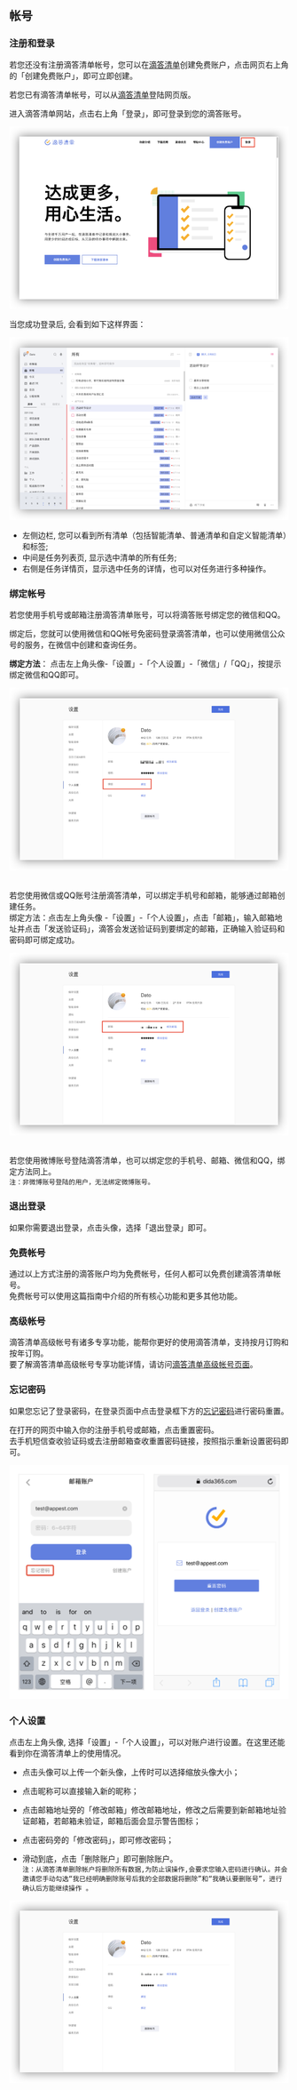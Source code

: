 ## 帐号

### 注册和登录

若您还没有注册滴答清单帐号，您可以在[滴答清单](https://dida365.com)创建免费账户，点击网页右上角的「创建免费账户」，即可立即创建。

若您已有滴答清单帐号，可以从[滴答清单](https://dida365.com)登陆网页版。

进入滴答清单网站，点击右上角「登录」，即可登录到您的滴答账号。

![](../images/web/1.1.1.png)

当您成功登录后, 会看到如下这样界面：

![](../images/web/1.1.2.png)

* 左侧边栏, 您可以看到所有清单（包括智能清单、普通清单和自定义智能清单）和标签; 
* 中间是任务列表页, 显示选中清单的所有任务; 
* 右侧是任务详情页，显示选中任务的详情，也可以对任务进行多种操作。

### 绑定帐号

若您使用手机号或邮箱注册滴答清单账号，可以将滴答账号绑定您的微信和QQ。

绑定后，您就可以使用微信和QQ帐号免密码登录滴答清单，也可以使用微信公众号的服务，在微信中创建和查询任务。

**绑定方法**：
点击左上角头像-「设置」-「个人设置」-「微信」/「QQ」，按提示绑定微信和QQ即可。

![](../images/web/1.1.3.png)

<br >若您使用微信或QQ账号注册滴答清单，可以绑定手机号和邮箱，能够通过邮箱创建任务。
<br >绑定方法：点击左上角头像 -「设置」-「个人设置」，点击「邮箱」，输入邮箱地址并点击「发送验证码」，滴答会发送验证码到要绑定的邮箱，正确输入验证码和密码即可绑定成功。

![](../images/web/1.1.4.png)

<br >若您使用微博账号登陆滴答清单，也可以绑定您的手机号、邮箱、微信和QQ，绑定方法同上。 <br >`注：非微博账号登陆的用户，无法绑定微博账号。`

### 退出登录

如果你需要退出登录，点击头像，选择「退出登录」即可。

### 免费帐号

通过以上方式注册的滴答账户均为免费帐号，任何人都可以免费创建滴答清单帐号。 <br >免费帐号可以使用这篇指南中介绍的所有核心功能和更多其他功能。

### 高级帐号

滴答清单高级帐号有诸多专享功能，能帮你更好的使用滴答清单，支持按月订购和按年订购。 <br >要了解滴答清单高级帐号专享功能详情，请访问[滴答清单高级帐号页面](https://www.dida365.com/about/upgrade)。

### 忘记密码

如果您忘记了登录密码，在登录页面中点击登录框下方的[忘记密码](https://www.dida365.com/sign/requestRestPassword)进行密码重置。

在打开的网页中输入你的注册手机号或邮箱，点击重置密码。 <br >去手机短信查收验证码或去注册邮箱查收重置密码链接，按照指示重新设置密码即可。

![iosforgotpassword](../images/ios/account/forgotpassword.jpg)

### 个人设置
点击左上角头像, 选择「设置」-「个人设置」，可以对账户进行设置。在这里还能看到你在滴答清单上的使用情况。

* 点击头像可以上传一个新头像，上传时可以选择缩放头像大小；

* 点击昵称可以直接输入新的昵称；

* 点击邮箱地址旁的「修改邮箱」修改邮箱地址，修改之后需要到新邮箱地址验证邮箱，若邮箱未验证，邮箱后面会显示警告图标；

* 点击密码旁的「修改密码」，即可修改密码；

* 滑动到底，点击「删除账户」即可删除账户。
<br >`注：从滴答清单删除帐户将删除所有数据,为防止误操作,会要求您输入密码进行确认。并会邀请您手动勾选“我已经明确删除账号后我的全部数据将删除”和“我确认要删账号”，进行确认后方能继续操作 。`

![](../images/web/1.1.5.png)